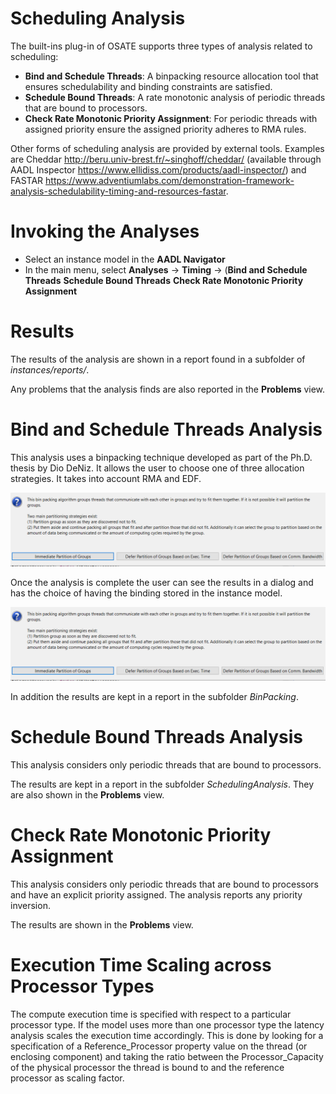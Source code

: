 <!--
Copyright (c) 2004-2020 Carnegie Mellon University and others. (see Contributors file). 
All Rights Reserved.

NO WARRANTY. ALL MATERIAL IS FURNISHED ON AN "AS-IS" BASIS. CARNEGIE MELLON UNIVERSITY MAKES NO WARRANTIES OF ANY
KIND, EITHER EXPRESSED OR IMPLIED, AS TO ANY MATTER INCLUDING, BUT NOT LIMITED TO, WARRANTY OF FITNESS FOR PURPOSE
OR MERCHANTABILITY, EXCLUSIVITY, OR RESULTS OBTAINED FROM USE OF THE MATERIAL. CARNEGIE MELLON UNIVERSITY DOES NOT
MAKE ANY WARRANTY OF ANY KIND WITH RESPECT TO FREEDOM FROM PATENT, TRADEMARK, OR COPYRIGHT INFRINGEMENT.

This program and the accompanying materials are made available under the terms of the Eclipse Public License 2.0
which is available at https://www.eclipse.org/legal/epl-2.0/
SPDX-License-Identifier: EPL-2.0

Created, in part, with funding and support from the United States Government. (see Acknowledgments file).

This program includes and/or can make use of certain third party source code, object code, documentation and other
files ("Third Party Software"). The Third Party Software that is used by this program is dependent upon your system
configuration. By using this program, You agree to comply with any and all relevant Third Party Software terms and
conditions contained in any such Third Party Software or separate license file distributed with such Third Party
Software. The parties who own the Third Party Software ("Third Party Licensors") are intended third party benefici-
aries to this license with respect to the terms applicable to their Third Party Software. Third Party Software li-
censes only apply to the Third Party Software and not any other portion of this program or this program as a whole.
-->
# Scheduling Analysis
The built-ins plug-in of OSATE supports three types of analysis related to scheduling:

* **Bind and Schedule Threads**: A binpacking resource allocation tool that ensures schedulability and binding constraints are satisfied. 
* **Schedule Bound Threads**: A rate monotonic analysis of periodic threads that are bound to processors.
* **Check Rate Monotonic Priority Assignment**: For periodic threads with assigned priority ensure the assigned priority adheres to RMA rules.

Other forms of scheduling analysis are provided by external tools. Examples are Cheddar <http://beru.univ-brest.fr/~singhoff/cheddar/> (available through AADL Inspector <https://www.ellidiss.com/products/aadl-inspector/>) and FASTAR <https://www.adventiumlabs.com/demonstration-framework-analysis-schedulability-timing-and-resources-fastar>.

# Invoking the Analyses
 * Select an instance model in the **AADL Navigator**
 * In the main menu, select **Analyses** -> **Timing** -> (**Bind and Schedule Threads** **Schedule Bound Threads** **Check Rate Monotonic Priority Assignment** 

# Results

The results of the analysis are shown in a report found in a subfolder of *instances/reports/*.

Any problems that the analysis finds are also reported in the **Problems** view.

# Bind and Schedule Threads Analysis

This analysis uses a binpacking technique developed as part of the Ph.D. thesis by Dio DeNiz. It allows the user to choose one of three allocation strategies. It takes into account RMA and EDF.

![Binpack](images/Binpacker.png)

Once the analysis is complete the user can see the results in a dialog and has the choice of having the binding stored in the instance model.

![Binpack](images/Binpacker.png)

In addition the results are kept in a report in the subfolder *BinPacking*. 

# Schedule Bound Threads Analysis

This analysis considers only periodic threads that are bound to processors.

The results are kept in a report in the subfolder *SchedulingAnalysis*. They are also shown in the **Problems** view.


# Check Rate Monotonic Priority Assignment

This analysis considers only periodic threads that are bound to processors and have an explicit priority assigned. The analysis reports any priority inversion. 

The results are shown in the **Problems** view.

# Execution Time Scaling across Processor Types
  
The compute execution time is specified with respect to a particular processor type. 
If the model uses more than one processor type the latency analysis scales the execution time accordingly.
This is done by looking for a specification of a Reference_Processor property value on the thread (or enclosing component) 
and taking the ratio between the Processor_Capacity of the physical processor the thread is bound to and the reference processor 
as scaling factor.

